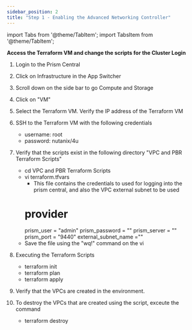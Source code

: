 ```yaml
---
sidebar_position: 2
title: "Step 1 - Enabling the Advanced Networking Controller"
---
```



import Tabs from '@theme/TabItem';
import TabsItem from '@theme/TabItem';

**Access the Terraform VM and change the scripts for the Cluster Login**

1.  Login to the Prism Central 
2.  Click on Infrastructure in the App Switcher
3.  Scroll down on the side bar to go Compute and Storage
4.  Click on "VM" 
5.  Select the Terraform VM. Verify the IP address of the Terraform VM 
6.  SSH to the Terraform VM with the following credentials
    - username:     root
    - password:     nutanix/4u
7.  Verify that the scripts exist in the following directory "VPC and PBR Terraform Scripts"
    - cd VPC and PBR Terraform Scripts
    - vi terraform.tfvars
        -   This file contains the credentials to used for logging into the prism central, and also the VPC external subnet to be used
        # provider
        prism_user = "admin"
        prism_password = "<Password to the Prism Central>"
        prism_server = "<Prism Server IP address>"
        prism_port = "9440"
        external_subnet_name ="<External Subnet Name>"
    - Save the file using the "wq!" command on the vi 

8.  Executing the Terraform Scripts
    - terraform init
    - terraform plan
    - terraform apply

9.  Verify that the VPCs are created in the environment. 
10. To destroy the VPCs that are created using the script, exceute the command
    - terraform destroy
